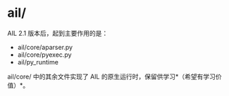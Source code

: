 # ail/

AIL 2.1 版本后，起到主要作用的是：

- ail/core/aparser.py
- ail/core/pyexec.py
- ail/py_runtime

ail/core/ 中的其余文件实现了 AIL 的原生运行时，保留供学习*（希望有学习价值）*。

